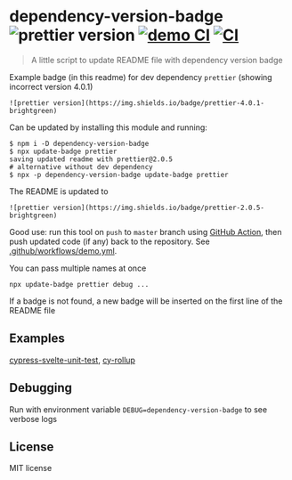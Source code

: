 # dependency-version-badge ![prettier version](https://img.shields.io/badge/prettier-2.0.5-brightgreen) [![demo CI][demo image]][demo url] [![CI][ci image]][ci url]

> A little script to update README file with dependency version badge

Example badge (in this readme) for dev dependency `prettier` (showing incorrect version 4.0.1)

    ![prettier version](https://img.shields.io/badge/prettier-4.0.1-brightgreen)

Can be updated by installing this module and running:

```shell
$ npm i -D dependency-version-badge
$ npx update-badge prettier
saving updated readme with prettier@2.0.5
# alternative without dev dependency
$ npx -p dependency-version-badge update-badge prettier
```

The README is updated to

    ![prettier version](https://img.shields.io/badge/prettier-2.0.5-brightgreen)

Good use: run this tool on `push` to `master` branch using [GitHub Action](https://glebbahmutov.com/blog/trying-github-actions/), then push updated code (if any) back to the repository. See [.github/workflows/demo.yml](.github/workflows/demo.yml).

You can pass multiple names at once

```shell
npx update-badge prettier debug ...
```

If a badge is not found, a new badge will be inserted on the first line of the README file

## Examples

[cypress-svelte-unit-test](https://github.com/bahmutov/cypress-svelte-unit-test), [cy-rollup](https://github.com/bahmutov/cy-rollup)

## Debugging

Run with environment variable `DEBUG=dependency-version-badge` to see verbose logs

## License

MIT license

[demo image]: https://github.com/bahmutov/dependency-version-badge/workflows/Demo/badge.svg?branch=master
[demo url]: https://github.com/bahmutov/dependency-version-badge/actions
[ci image]: https://github.com/bahmutov/dependency-version-badge/workflows/ci/badge.svg?branch=master
[ci url]: https://github.com/bahmutov/dependency-version-badge/actions
